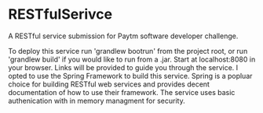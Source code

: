 # RESTfulSerivce
A RESTful service submission for Paytm software developer challenge.

To deploy this service run 'grandlew bootrun' from the project root, or run 'grandlew build' if you would like to run from a .jar. Start at localhost:8080 in your browser. Links will be provided to guide you through the service. I opted to use the Spring Framework to build this service. Spring is a popluar choice for building RESTful web services and provides decent documentation of how to use their framework. The service uses basic authenication with in memory managment for security.
